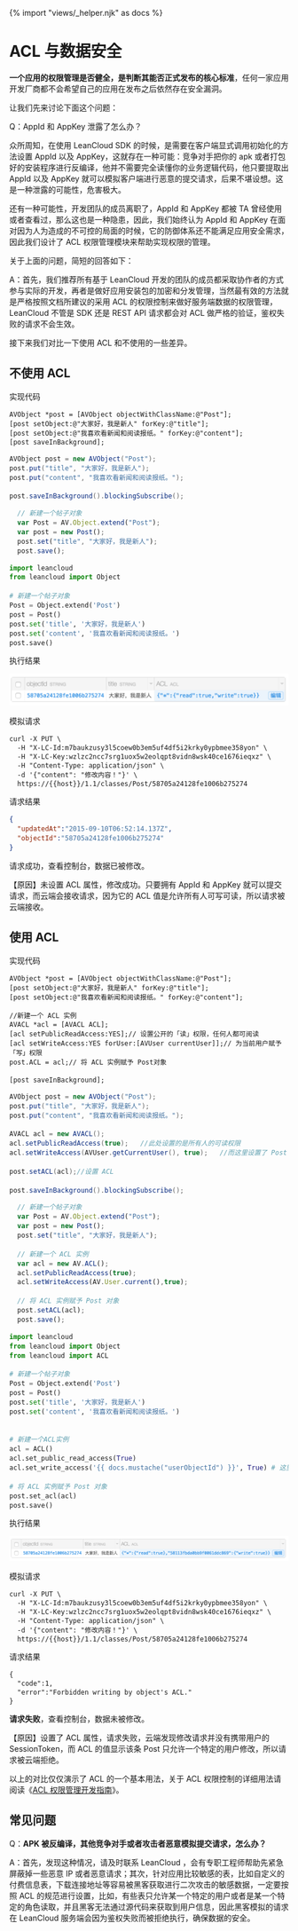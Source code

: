 {% import "views/_helper.njk" as docs %}

# ACL 与数据安全

**一个应用的权限管理是否健全，是判断其能否正式发布的核心标准**，任何一家应用开发厂商都不会希望自己的应用在发布之后依然存在安全漏洞。

让我们先来讨论下面这个问题：

Q：AppId 和 AppKey 泄露了怎么办？

众所周知，在使用 LeanCloud SDK 的时候，是需要在客户端显式调用初始化的方法设置 AppId 以及 AppKey，这就存在一种可能：竞争对手把你的 apk 或者打包好的安装程序进行反编译，他并不需要完全读懂你的业务逻辑代码，他只要提取出 AppId 以及 AppKey 就可以模拟客户端进行恶意的提交请求，后果不堪设想。这是一种泄露的可能性，危害极大。

还有一种可能性，开发团队的成员离职了，AppId 和 AppKey 都被 TA 曾经使用或者查看过，那么这也是一种隐患，因此，我们始终认为 AppId 和 AppKey 在面对因为人为造成的不可控的局面的时候，它的防御体系还不能满足应用安全需求，因此我们设计了 ACL 权限管理模块来帮助实现权限的管理。

关于上面的问题，简短的回答如下：

A：首先，我们推荐所有基于 LeanCloud 开发的团队的成员都采取协作者的方式参与实际的开发，再者是做好应用安装包的加密和分发管理，当然最有效的方法就是严格按照文档所建议的采用 ACL 的权限控制来做好服务端数据的权限管理，LeanCloud 不管是 SDK 还是 REST API 请求都会对 ACL 做严格的验证，鉴权失败的请求不会生效。

接下来我们对比一下使用 ACL 和不使用的一些差异。

## 不使用 ACL

实现代码

```objc
AVObject *post = [AVObject objectWithClassName:@"Post"];
[post setObject:@"大家好，我是新人" forKey:@"title"];
[post setObject:@"我喜欢看新闻和阅读报纸。" forKey:@"content"];
[post saveInBackground];
```
```java
AVObject post = new AVObject("Post");
post.put("title", "大家好，我是新人");
post.put("content", "我喜欢看新闻和阅读报纸。");

post.saveInBackground().blockingSubscribe();
```
```javascript
  // 新建一个帖子对象
  var Post = AV.Object.extend("Post");
  var post = new Post();
  post.set("title", "大家好，我是新人");
  post.save();
```
```python
import leancloud
from leancloud import Object

# 新建一个帖子对象
Post = Object.extend('Post')
post = Post()
post.set('title', '大家好，我是新人')
post.set('content', '我喜欢看新闻和阅读报纸。')
post.save()
```

执行结果

<img src="images/console-class-post-without-acl.png">

模拟请求

```
curl -X PUT \
  -H "X-LC-Id:m7baukzusy3l5coew0b3em5uf4df5i2krky0ypbmee358yon" \
  -H "X-LC-Key:wzlzc2ncc7srg1uox5w2eolqpt8vidn8wsk40ce1676ieqxz" \
  -H "Content-Type: application/json" \
  -d '{"content": "修改内容！"}' \
  https://{{host}}/1.1/classes/Post/58705a24128fe1006b275274
```

请求结果
```json
{
  "updatedAt":"2015-09-10T06:52:14.137Z",
  "objectId":"58705a24128fe1006b275274"
}
```

请求成功，查看控制台，数据已被修改。

【原因】未设置 ACL 属性，修改成功。只要拥有 AppId 和 AppKey 就可以提交请求，而云端会接收请求，因为它的 ACL 值是允许所有人可写可读，所以请求被云端接收。

## 使用 ACL

实现代码

```objc
AVObject *post = [AVObject objectWithClassName:@"Post"];
[post setObject:@"大家好，我是新人" forKey:@"title"];
[post setObject:@"我喜欢看新闻和阅读报纸。" forKey:@"content"];
    
//新建一个 ACL 实例
AVACL *acl = [AVACL ACL];
[acl setPublicReadAccess:YES];// 设置公开的「读」权限，任何人都可阅读
[acl setWriteAccess:YES forUser:[AVUser currentUser]];// 为当前用户赋予「写」权限
post.ACL = acl;// 将 ACL 实例赋予 Post对象
    
[post saveInBackground];
```
```java
AVObject post = new AVObject("Post");
post.put("title", "大家好，我是新人");
post.put("content", "我喜欢看新闻和阅读报纸。");

AVACL acl = new AVACL();
acl.setPublicReadAccess(true);   //此处设置的是所有人的可读权限
acl.setWriteAccess(AVUser.getCurrentUser(), true);   //而这里设置了 Post 创建者的写权限

post.setACL(acl);//设置 ACL

post.saveInBackground().blockingSubscribe();
```
```javascript
  // 新建一个帖子对象
  var Post = AV.Object.extend("Post");
  var post = new Post();
  post.set("title", "大家好，我是新人");

  // 新建一个 ACL 实例
  var acl = new AV.ACL();
  acl.setPublicReadAccess(true);
  acl.setWriteAccess(AV.User.current(),true);

  // 将 ACL 实例赋予 Post 对象
  post.setACL(acl);
  post.save();
```
```python
import leancloud
from leancloud import Object
from leancloud import ACL

# 新建一个帖子对象
Post = Object.extend('Post')
post = Post()
post.set('title', '大家好，我是新人')
post.set('content', '我喜欢看新闻和阅读报纸。')


# 新建一个ACL实例
acl = ACL()
acl.set_public_read_access(True)
acl.set_write_access('{{ docs.mustache("userObjectId") }}', True) # 这里设置某个 user 的写权限

# 将 ACL 实例赋予 Post 对象
post.set_acl(acl)
post.save()
```

执行结果

![](images/console-class-post-with-acl.png)

模拟请求

```curl
curl -X PUT \
  -H "X-LC-Id:m7baukzusy3l5coew0b3em5uf4df5i2krky0ypbmee358yon" \
  -H "X-LC-Key:wzlzc2ncc7srg1uox5w2eolqpt8vidn8wsk40ce1676ieqxz" \
  -H "Content-Type: application/json" \
  -d '{"content": "修改内容！"}' \
  https://{{host}}/1.1/classes/Post/58705a24128fe1006b275274
```

请求结果

```
{
  "code":1,
  "error":"Forbidden writing by object's ACL."
}
```

**请求失败**，查看控制台，数据未被修改。

【原因】设置了 ACL 属性，请求失败，云端发现修改请求并没有携带用户的 SessionToken，而 ACL 的值显示该条 Post 只允许一个特定的用户修改，所以请求被云端拒绝。

以上的对比仅仅演示了 ACL 的一个基本用法，关于 ACL 权限控制的详细用法请阅读《[ACL 权限管理开发指南](acl-guide.html)》。


## 常见问题

Q：**APK 被反编译，其他竞争对手或者攻击者恶意模拟提交请求，怎么办？**

A：首先，发现这种情况，请及时联系 LeanCloud ，会有专职工程师帮助先紧急屏蔽掉一些恶意 IP 或者恶意请求；其次，针对应用比较敏感的表，比如自定义的付费信息表，下载连接地址等容易被黑客获取进行二次攻击的敏感数据，一定要按照 ACL 的规范进行设置，比如，有些表只允许某一个特定的用户或者是某一个特定的角色读取，并且黑客无法通过源代码来获取到用户信息，因此黑客模拟的请求在 LeanCloud 服务端会因为鉴权失败而被拒绝执行，确保数据的安全。



